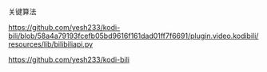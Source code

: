 

关键算法

https://github.com/yesh233/kodi-bili/blob/58a4a79193fcefb05bd9616f161dad01ff7f6691/plugin.video.kodibili/resources/lib/bilibiliapi.py

https://github.com/yesh233/kodi-bili




